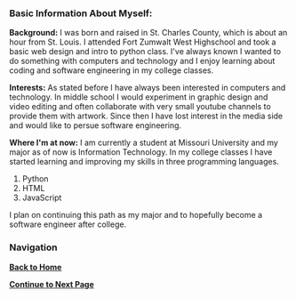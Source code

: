 ### Basic Information About Myself:

**Background:** I was born and raised in St. Charles County, which is about an hour from St. Louis. 
I attended Fort Zumwalt West Highschool and took a basic web design and intro to python class. 
I've always known I wanted to do something with computers and technology and I enjoy learning about 
coding and software engineering in my college classes.

**Interests:** As stated before I have always been interested in computers and technology. In middle
school I would experiment in graphic design and video editing and often collaborate with very small
youtube channels to provide them with artwork. Since then I have lost interest in the media side and would like to persue software engineering.

**Where I'm at now:** I am currently a student at Missouri University and my major as of now is Information Technology. In my college classes I have started learning and improving my skills in three programming languages.

1. Python
2. HTML
3. JavaScript

I plan on continuing this path as my major and to hopefully become a software engineer after college.

### Navigation
__[Back to Home](https://github.com/noahmcallister04/Home-Page)__

__[Continue to Next Page]()__
